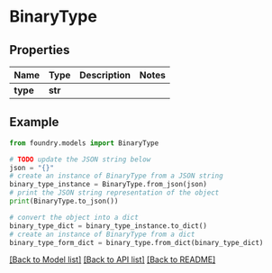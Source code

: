 # BinaryType

## Properties

Name | Type | Description | Notes
------------ | ------------- | ------------- | -------------
**type** | **str** |  |

## Example

```python
from foundry.models import BinaryType

# TODO update the JSON string below
json = "{}"
# create an instance of BinaryType from a JSON string
binary_type_instance = BinaryType.from_json(json)
# print the JSON string representation of the object
print(BinaryType.to_json())

# convert the object into a dict
binary_type_dict = binary_type_instance.to_dict()
# create an instance of BinaryType from a dict
binary_type_form_dict = binary_type.from_dict(binary_type_dict)
```

[\[Back to Model list\]](../README.md#documentation-for-models) [\[Back to API list\]](../README.md#documentation-for-api-endpoints) [\[Back to README\]](../README.md)
